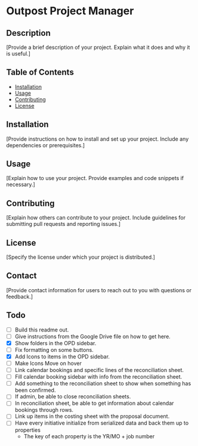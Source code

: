 # Outpost Project Manager

## Description
[Provide a brief description of your project. Explain what it does and why it is useful.]

## Table of Contents
- [Installation](#installation)
- [Usage](#usage)
- [Contributing](#contributing)
- [License](#license)

## Installation
[Provide instructions on how to install and set up your project. Include any dependencies or prerequisites.]

## Usage
[Explain how to use your project. Provide examples and code snippets if necessary.]

## Contributing
[Explain how others can contribute to your project. Include guidelines for submitting pull requests and reporting issues.]

## License
[Specify the license under which your project is distributed.]

## Contact
[Provide contact information for users to reach out to you with questions or feedback.]



## Todo
- [ ] Build this readme out.
- [ ] Give instructions from the Google Drive file on how to get here.
- [x] Show folders in the OPD sidebar.
- [ ] Fix formatting on some buttons.
- [x] Add Icons to items in the OPD sidebar.
- [ ] Make Icons Move on hover
- [ ] Link calendar bookings and specific lines of the reconciliation sheet.
- [ ] Fill calendar booking sidebar with info from the reconciliation sheet.
- [ ] Add something to the reconciliation sheet to show when something has been confirmed.
- [ ] If admin, be able to close reconciliation sheets.
- [ ] In reconciliation sheet, be able to get information about calendar bookings through rows.
- [ ] Link up items in the costing sheet with the proposal document.
- [ ] Have every initiative initialize from serialized data and back them up to properties
  - The key of each property is the YR/MO + job number
